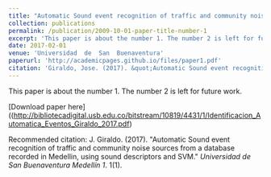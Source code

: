 ```yaml
---
title: "Automatic Sound event recognition of traffic and community noise"
collection: publications
permalink: /publication/2009-10-01-paper-title-number-1
excerpt: 'This paper is about the number 1. The number 2 is left for future work.'
date: 2017-02-01
venue: 'Universidad  de  San  Buenaventura'
paperurl: 'http://academicpages.github.io/files/paper1.pdf'
citation: 'Giraldo, Jose. (2017). &quot;Automatic Sound event recognition of traffic and community noise.&quot; <i>Universidad  de  San  Buenaventura</i>. 1(1).'
---
```

This paper is about the number 1. The number 2 is left for future work.

[Download paper here]((http://bibliotecadigital.usb.edu.co/bitstream/10819/4431/1/Identificacion_Automatica_Eventos_Giraldo_2017.pdf)

Recommended citation: J. Giraldo. (2017). "Automatic Sound event recognition of traffic and community noise
sources from a database recorded in Medellin, using sound descriptors and SVM." <i>Universidad  de  San  Buenaventura 
Medellín 1</i>. 1(1).


